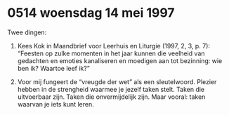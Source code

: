# 0514 woensdag 14 mei 1997
Twee dingen:

1. Kees Kok in Maandbrief voor Leerhuis en Liturgie (1997, 2, 3, p. 7): “Feesten op zulke momenten in het jaar kunnen die veelheid van gedachten en emoties kanaliseren en moedigen aan tot bezinning: wie ben ik? Waartoe leef ik?”

2. Voor mij fungeert de “vreugde der wet” als een sleutelwoord. Plezier hebben in de strengheid waarmee je jezelf taken stelt. Taken die uitvoerbaar zijn. Taken die onvermijdelijk zijn. Maar vooral: taken waarvan je iets kunt leren. 

